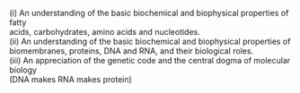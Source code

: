 (i) An understanding of the basic biochemical and biophysical properties of fatty  
acids, carbohydrates, amino acids and nucleotides.  
(ii) An understanding of the basic biochemical and biophysical properties of  
biomembranes, proteins, DNA and RNA, and their biological roles.  
(iii) An appreciation of the genetic code and the central dogma of molecular biology  
(DNA makes RNA makes protein)